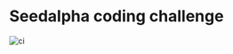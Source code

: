 # Seedalpha coding challenge

![ci](https://travis-ci.org/ycmjason/seedalpha-coding-challenge.svg?branch=master)
